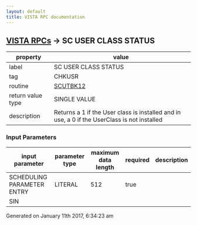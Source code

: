 ```yaml
---
layout: default
title: VISTA RPC documentation
---
```




## [VISTA RPCs](TableOfContent.md) &#8594; SC USER CLASS STATUS 

 property | value 
--- | --- 
 label | SC USER CLASS STATUS
 tag | CHKUSR
 routine | [SCUTBK12](http://code.osehra.org/dox/Routine_SCUTBK12_source.html)
 return value type | SINGLE VALUE
 description | Returns a 1 if the User class is installed and in use, a 0 if the UserClass is not installed

### Input Parameters

| input parameter | parameter type | maximum data length | required | description | 
| --- | --- | --- | --- | --- | 
| SCHEDULING PARAMETER ENTRY | LITERAL | 512 | true |  | 
| SIN |  |  |  |  | 




Generated on January 11th 2017, 6:34:23 am